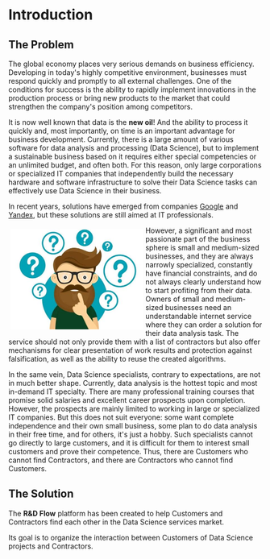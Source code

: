 # Introduction

## The Problem

The global economy places very serious demands on business efficiency. Developing in today's highly competitive environment, businesses must respond quickly and promptly to all external challenges. One of the conditions for success is the ability to rapidly implement innovations in the production process or bring new products to the market that could strengthen the company's position among competitors. 

It is now well known that data is the **new oil**! And the ability to process it quickly and, most importantly, on time is an important advantage for business development. Currently, there is a large amount of various software for data analysis and processing (Data Science), but to implement a sustainable business based on it requires either special competencies or an unlimited budget, and often both. For this reason, only large corporations or specialized IT companies that independently build the necessary hardware and software infrastructure to solve their Data Science tasks can effectively use Data Science in their business.

In recent years, solutions have emerged from companies [Google](https://colab.research.google.com/) and [Yandex](https://cloud.yandex.com/en/services/datasphere), but these solutions are still aimed at IT professionals.

<img src="./images/q.jpeg" align="left" alt="Problems" height="200" style="margin: 1%;"> 

However, a significant and most passionate part of the business sphere is small and medium-sized businesses, and they are always narrowly specialized, constantly have financial constraints, and do not always clearly understand how to start profiting from their data. Owners of small and medium-sized businesses need an understandable internet service where they can order a solution for their data analysis task. The service should not only provide them with a list of contractors but also offer mechanisms for clear presentation of work results and protection against falsification, as well as the ability to reuse the created algorithms.

In the same vein, Data Science specialists, contrary to expectations, are not in much better shape. Currently, data analysis is the hottest topic and most in-demand IT specialty. There are many professional training courses that promise solid salaries and excellent career prospects upon completion. However, the prospects are mainly limited to working in large or specialized IT companies. But this does not suit everyone: some want complete independence and their own small business, some plan to do data analysis in their free time, and for others, it's just a hobby. Such specialists cannot go directly to large customers, and it is difficult for them to interest small customers and prove their competence. Thus, there are Customers who cannot find Contractors, and there are Contractors who cannot find Customers.

## The Solution 

The **R&D Flow** platform has been created to help Customers and Contractors find each other in the Data Science services market.

Its goal is to organize the interaction between Customers of Data Science projects and Contractors.